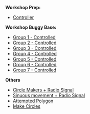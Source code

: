 
**Workshop Prep:**
- [Controller](https://makecode.microbit.org/S48591-24580-39101-54482)


**Workshop Buggy Base:**
- [Group 1 - Controlled](https://makecode.microbit.org/S19103-13606-10226-00555)
- [Group 2 - Controlled](https://makecode.microbit.org/S55368-84397-25379-75943)
- [Group 3 - Controlled](https://makecode.microbit.org/S22370-11867-69077-87977)
- [Group 4 - Controlled](https://makecode.microbit.org/S55890-79681-33916-19922)
- [Group 5 - Controlled](https://makecode.microbit.org/S56729-83464-65327-97603)
- [Group 6 - Controlled](https://makecode.microbit.org/S98056-05804-29844-30319)
- [Group 7 - Controlled](https://makecode.microbit.org/S02197-86414-66882-30648)


**Others**
- [Circle Makers + Radio Signal](https://makecode.microbit.org/S43388-50906-87129-41542)
- [Sinuous movement + Radio Signal](https://makecode.microbit.org/S94868-15525-46312-69992)
- [Attempted Polygon](https://makecode.microbit.org/S87071-57316-15329-88300)
- [Make Circles](https://makecode.microbit.org/S43388-50906-87129-41542)
